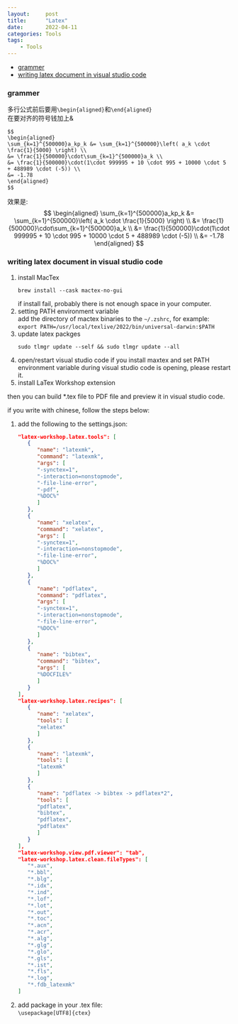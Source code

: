 ```yaml
---
layout:     post
title:      "Latex"
date:       2022-04-11
categories: Tools
tags:
    - Tools
---
```


<!-- TOC -->

- [grammer](#grammer)
- [writing latex document in visual studio code](#writing-latex-document-in-visual-studio-code)

<!-- /TOC -->

<a id="markdown-grammer" name="grammer"></a>
### grammer

多行公式前后要用`\begin{aligned}`和`\end{aligned}`  
在要对齐的符号钱加上&
```
$$
\begin{aligned}
\sum_{k=1}^{500000}a_kp_k &= \sum_{k=1}^{500000}\left( a_k \cdot \frac{1}{5000} \right) \\
&= \frac{1}{500000}\cdot\sum_{k=1}^{500000}a_k \\
&= \frac{1}{500000}\cdot(1\cdot 999995 + 10 \cdot 995 + 10000 \cdot 5 + 488989 \cdot (-5)) \\
&= -1.78
\end{aligned}
$$
```
效果是:  
$$
\begin{aligned}
\sum_{k=1}^{500000}a_kp_k &= \sum_{k=1}^{500000}\left( a_k \cdot \frac{1}{5000} \right) \\
&= \frac{1}{500000}\cdot\sum_{k=1}^{500000}a_k \\
&= \frac{1}{500000}\cdot(1\cdot 999995 + 10 \cdot 995 + 10000 \cdot 5 + 488989 \cdot (-5)) \\
&= -1.78
\end{aligned}
$$

<a id="markdown-writing-latex-document-in-visual-studio-code" name="writing-latex-document-in-visual-studio-code"></a>
### writing latex document in visual studio code

1. install MacTex
   ```shell
   brew install --cask mactex-no-gui
   ```
   if install fail, probably there is not enough space in your computer.  
2. setting PATH environment variable  
   add the directory of mactex binaries to the `~/.zshrc`, for example:  
   `export PATH=/usr/local/texlive/2022/bin/universal-darwin:$PATH`
3. update latex packges
   ```shell
   sudo tlmgr update --self && sudo tlmgr update --all
   ```
4. open/restart visual studio code
    if you install maxtex and set PATH environment variable during visual studio code is opening, please restart it.  
5. install LaTex Workshop extension

then you can build *.tex file to PDF file and preview it in visual studio code.

if you write with chinese, follow the steps below:
1. add the following to the settings.json:
   ```json
   "latex-workshop.latex.tools": [
      {
         "name": "latexmk",
         "command": "latexmk",
         "args": [
         "-synctex=1",
         "-interaction=nonstopmode",
         "-file-line-error",
         "-pdf",
         "%DOC%"
         ]
      },
      {
         "name": "xelatex",
         "command": "xelatex",
         "args": [
         "-synctex=1",
         "-interaction=nonstopmode",
         "-file-line-error",
         "%DOC%"
         ]
      },
      {
         "name": "pdflatex",
         "command": "pdflatex",
         "args": [
         "-synctex=1",
         "-interaction=nonstopmode",
         "-file-line-error",
         "%DOC%"
         ]
      },
      {
         "name": "bibtex",
         "command": "bibtex",
         "args": [
         "%DOCFILE%"
         ]
      }
   ],
   "latex-workshop.latex.recipes": [
      {
         "name": "xelatex",
         "tools": [
         "xelatex"
         ]
      },
      {
         "name": "latexmk",
         "tools": [
         "latexmk"
         ]
      },
      {
         "name": "pdflatex -> bibtex -> pdflatex*2",
         "tools": [
         "pdflatex",
         "bibtex",
         "pdflatex",
         "pdflatex"
         ]
      }
   ],
   "latex-workshop.view.pdf.viewer": "tab",
   "latex-workshop.latex.clean.fileTypes": [
      "*.aux",
      "*.bbl",
      "*.blg",
      "*.idx",
      "*.ind",
      "*.lof",
      "*.lot",
      "*.out",
      "*.toc",
      "*.acn",
      "*.acr",
      "*.alg",
      "*.glg",
      "*.glo",
      "*.gls",
      "*.ist",
      "*.fls",
      "*.log",
      "*.fdb_latexmk"
   ]
   ```
2. add package in your .tex file:  
   `\usepackage[UTF8]{ctex}`   